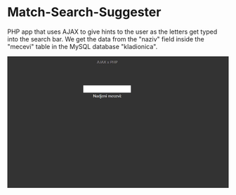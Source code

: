 # Match-Search-Suggester
PHP app that uses AJAX to give hints to the user as the letters get typed into the search bar.
We get the data from the "naziv" field inside the "mecevi" table in the MySQL database "kladionica". 



![](https://github.com/bikajkula/Match-Search-Suggester/blob/main/Animation.gif)

